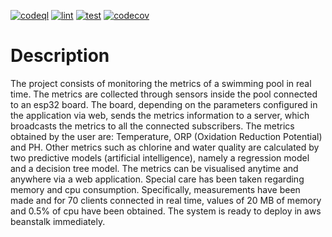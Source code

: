 [![codeql](https://github.com/davsuapas/swpoolcontroller/workflows/codeql/badge.svg)](https://github.com/davsuapas/swpoolcontroller/actions?query=workflow%3Acodeql)
[![lint](https://github.com/davsuapas/swpoolcontroller/workflows/lint/badge.svg)](https://github.com/davsuapas/swpoolcontroller/actions?query=workflow%3Alint)
[![test](https://github.com/davsuapas/swpoolcontroller/workflows/test/badge.svg)](https://github.com/davsuapas/swpoolcontroller/actions?query=workflow%3Atest)
[![codecov](https://codecov.io/github/davsuapas/swpoolcontroller/branch/main/graph/badge.svg?token=VG71O5HYBA)](https://codecov.io/github/davsuapas/swpoolcontroller)

# Description
The project consists of monitoring the metrics of a swimming pool in real time. The metrics are collected through sensors inside the pool connected to an esp32 board. The board, depending on the parameters configured in the application via web, sends the metrics information to a server, which broadcasts the metrics to all the connected subscribers. The metrics obtained by the user are: Temperature, ORP (Oxidation Reduction Potential) and PH. Other metrics such as chlorine and water quality are calculated by two predictive models (artificial intelligence), namely a regression model and a decision tree model. The metrics can be visualised anytime and anywhere via a web application. Special care has been taken regarding memory and cpu consumption. Specifically, measurements have been made and for 70 clients connected in real time, values of 20 MB of memory and 0.5% of cpu have been obtained. The system is ready to deploy in aws beanstalk immediately.
